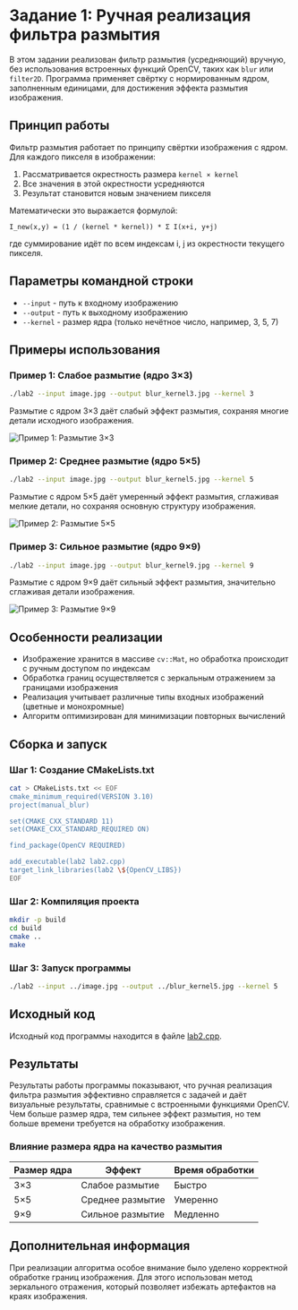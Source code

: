 # Задание 1: Ручная реализация фильтра размытия

В этом задании реализован фильтр размытия (усредняющий) вручную, без использования встроенных функций OpenCV, таких как `blur` или `filter2D`. Программа применяет свёртку с нормированным ядром, заполненным единицами, для достижения эффекта размытия изображения.

## Принцип работы

Фильтр размытия работает по принципу свёртки изображения с ядром. Для каждого пикселя в изображении:
1. Рассматривается окрестность размера `kernel × kernel`
2. Все значения в этой окрестности усредняются
3. Результат становится новым значением пикселя

Математически это выражается формулой:

```
I_new(x,y) = (1 / (kernel * kernel)) * Σ I(x+i, y+j)
```

где суммирование идёт по всем индексам i, j из окрестности текущего пикселя.

## Параметры командной строки

- `--input` - путь к входному изображению
- `--output` - путь к выходному изображению
- `--kernel` - размер ядра (только нечётное число, например, 3, 5, 7)

## Примеры использования

### Пример 1: Слабое размытие (ядро 3×3)

```bash
./lab2 --input image.jpg --output blur_kernel3.jpg --kernel 3
```

Размытие с ядром 3×3 даёт слабый эффект размытия, сохраняя многие детали исходного изображения.

![Пример 1: Размытие 3×3](images/blur_kernel3.jpg)

### Пример 2: Среднее размытие (ядро 5×5)

```bash
./lab2 --input image.jpg --output blur_kernel5.jpg --kernel 5
```

Размытие с ядром 5×5 даёт умеренный эффект размытия, сглаживая мелкие детали, но сохраняя основную структуру изображения.

![Пример 2: Размытие 5×5](images/blur_kernel5.jpg)

### Пример 3: Сильное размытие (ядро 9×9)

```bash
./lab2 --input image.jpg --output blur_kernel9.jpg --kernel 9
```

Размытие с ядром 9×9 даёт сильный эффект размытия, значительно сглаживая детали изображения.

![Пример 3: Размытие 9×9](images/blur_kernel9.jpg)

## Особенности реализации

- Изображение хранится в массиве `cv::Mat`, но обработка происходит с ручным доступом по индексам
- Обработка границ осуществляется с зеркальным отражением за границами изображения
- Реализация учитывает различные типы входных изображений (цветные и монохромные)
- Алгоритм оптимизирован для минимизации повторных вычислений

## Сборка и запуск

### Шаг 1: Создание CMakeLists.txt

```bash
cat > CMakeLists.txt << EOF
cmake_minimum_required(VERSION 3.10)
project(manual_blur)

set(CMAKE_CXX_STANDARD 11)
set(CMAKE_CXX_STANDARD_REQUIRED ON)

find_package(OpenCV REQUIRED)

add_executable(lab2 lab2.cpp)
target_link_libraries(lab2 \${OpenCV_LIBS})
EOF
```

### Шаг 2: Компиляция проекта

```bash
mkdir -p build
cd build
cmake ..
make
```

### Шаг 3: Запуск программы

```bash
./lab2 --input ../image.jpg --output ../blur_kernel5.jpg --kernel 5
```

## Исходный код

Исходный код программы находится в файле [lab2.cpp](lab2.cpp).

## Результаты

Результаты работы программы показывают, что ручная реализация фильтра размытия эффективно справляется с задачей и даёт визуальные результаты, сравнимые с встроенными функциями OpenCV. Чем больше размер ядра, тем сильнее эффект размытия, но тем больше времени требуется на обработку изображения.

### Влияние размера ядра на качество размытия

| Размер ядра | Эффект | Время обработки |
|-------------|--------|-----------------|
| 3×3         | Слабое размытие | Быстро |
| 5×5         | Среднее размытие | Умеренно |
| 9×9         | Сильное размытие | Медленно |

## Дополнительная информация

При реализации алгоритма особое внимание было уделено корректной обработке границ изображения. Для этого использован метод зеркального отражения, который позволяет избежать артефактов на краях изображения. 